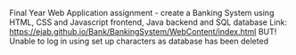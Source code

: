 Final Year Web Application assignment - create a Banking System using HTML, CSS and Javascript frontend, Java backend and SQL database 
Link: https://ejab.github.io/Bank/BankingSystem/WebContent/index.html
BUT! Unable to log in using set up characters as database has been deleted
